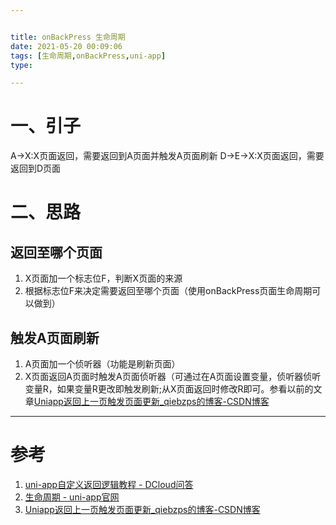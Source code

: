 ```yaml
---


title: onBackPress 生命周期
date: 2021-05-20 00:09:06
tags: [生命周期,onBackPress,uni-app]
type:

---
```



# 一、引子

A->X:X页面返回，需要返回到A页面并触发A页面刷新
D->E->X:X页面返回，需要返回到D页面


# 二、思路


## 返回至哪个页面

1. X页面加一个标志位F，判断X页面的来源
2. 根据标志位F来决定需要返回至哪个页面（使用onBackPress页面生命周期可以做到）


## 触发A页面刷新

1. A页面加一个侦听器（功能是刷新页面）
2. X页面返回A页面时触发A页面侦听器（可通过在A页面设置变量，侦听器侦听变量R，如果变量R更改即触发刷新;从X页面返回时修改R即可。参看以前的文章[Uniapp返回上一页触发页面更新_qiebzps的博客-CSDN博客](https://blog.csdn.net/qq_31646657/article/details/111053707)

---


# 参考

1. [uni-app自定义返回逻辑教程 - DCloud问答](https://ask.dcloud.net.cn/article/35120)
2. [生命周期 - uni-app官网](https://uniapp.dcloud.io/collocation/frame/lifecycle?id=%e9%a1%b5%e9%9d%a2%e7%94%9f%e5%91%bd%e5%91%a8%e6%9c%9f)
3. [Uniapp返回上一页触发页面更新_qiebzps的博客-CSDN博客](https://blog.csdn.net/qq_31646657/article/details/111053707)
